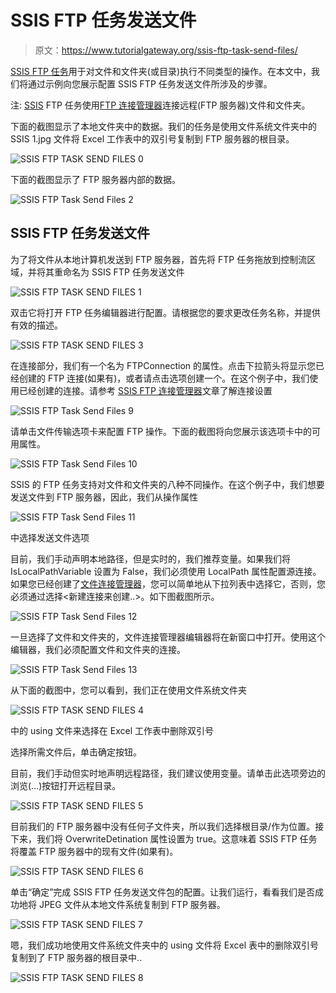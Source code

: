 # SSIS FTP 任务发送文件

> 原文：<https://www.tutorialgateway.org/ssis-ftp-task-send-files/>

[SSIS FTP 任务](https://www.tutorialgateway.org/ssis-ftp-task/)用于对文件和文件夹(或目录)执行不同类型的操作。在本文中，我们将通过示例向您展示配置 SSIS FTP 任务发送文件所涉及的步骤。

注: [SSIS](https://www.tutorialgateway.org/ssis/) FTP 任务使用[FTP 连接管理器](https://www.tutorialgateway.org/ssis-ftp-connection-manager/)连接远程(FTP 服务器)文件和文件夹。

下面的截图显示了本地文件夹中的数据。我们的任务是使用文件系统文件夹中的 SSIS 1.jpg 文件将 Excel 工作表中的双引号复制到 FTP 服务器的根目录。

![SSIS FTP TASK SEND FILES 0](img/09345abf43c9aead210b808a1e0febea.png)

下面的截图显示了 FTP 服务器内部的数据。

![SSIS FTP Task Send Files 2](img/a23e2a3677c5b53ddbf88e6faf178841.png)

## SSIS FTP 任务发送文件

为了将文件从本地计算机发送到 FTP 服务器，首先将 FTP 任务拖放到控制流区域，并将其重命名为 SSIS FTP 任务发送文件

![SSIS FTP TASK SEND FILES 1](img/c7ca0030bf27ce7eae6828e4a2fb810c.png)

双击它将打开 FTP 任务编辑器进行配置。请根据您的要求更改任务名称，并提供有效的描述。

![SSIS FTP TASK SEND FILES 3](img/132865784bc006a472255b9ae1e54ff3.png)

在连接部分，我们有一个名为 FTPConnection 的属性。点击下拉箭头将显示您已经创建的 FTP 连接(如果有)，或者请点击<new connection..="">选项创建一个。在这个例子中，我们使用已经创建的连接。请参考 [SSIS FTP 连接管理器](https://www.tutorialgateway.org/ssis-ftp-connection-manager/)文章了解连接设置</new>

![SSIS FTP Task Send Files 9](img/219d104196eb09717101eb04502c5392.png)

请单击文件传输选项卡来配置 FTP 操作。下面的截图将向您展示该选项卡中的可用属性。

![SSIS FTP Task Send Files 10](img/5b7a979f761dae6cf1f70ecede765bb0.png)

SSIS 的 FTP 任务支持对文件和文件夹的八种不同操作。在这个例子中，我们想要发送文件到 FTP 服务器，因此，我们从操作属性

![SSIS FTP Task Send Files 11](img/28b91a345697cb37f7ee6e7c035ff74f.png)

中选择发送文件选项

目前，我们手动声明本地路径，但是实时的，我们推荐变量。如果我们将 IsLocalPathVariable 设置为 False，我们必须使用 LocalPath 属性配置源连接。如果您已经创建了[文件连接管理器](https://www.tutorialgateway.org/file-connection-manager-in-ssis/)，您可以简单地从下拉列表中选择它，否则，您必须通过选择<新建连接来创建..>。如下图截图所示。

![SSIS FTP Task Send Files 12](img/441b3328e13423fdf6c286acf9ca9476.png)

一旦选择了文件和文件夹的<new connection..="">，文件连接管理器编辑器将在新窗口中打开。使用这个编辑器，我们必须配置文件和文件夹的连接。</new>

![SSIS FTP Task Send Files 13](img/7cf4a352c5a50c49545cc7426d87ce0c.png)

从下面的截图中，您可以看到，我们正在使用文件系统文件夹

![SSIS FTP TASK SEND FILES 4](img/b2c2bd6d4dcf4d5c5dfcd04964da7284.png)

中的 using 文件来选择在 Excel 工作表中删除双引号

选择所需文件后，单击确定按钮。

目前，我们手动但实时地声明远程路径，我们建议使用变量。请单击此选项旁边的浏览(…)按钮打开远程目录。

![SSIS FTP TASK SEND FILES 5](img/daa604900a79c69881bb80a57228400e.png)

目前我们的 FTP 服务器中没有任何子文件夹，所以我们选择根目录/作为位置。接下来，我们将 OverwriteDetination 属性设置为 true。这意味着 SSIS FTP 任务将覆盖 FTP 服务器中的现有文件(如果有)。

![SSIS FTP TASK SEND FILES 6](img/0bbc63843c1df598d2bed7ca02654b57.png)

单击“确定”完成 SSIS FTP 任务发送文件包的配置。让我们运行，看看我们是否成功地将 JPEG 文件从本地文件系统复制到 FTP 服务器。

![SSIS FTP TASK SEND FILES 7](img/7c1f6aee540a6adb6814112964bab557.png)

嗯，我们成功地使用文件系统文件夹中的 using 文件将 Excel 表中的删除双引号复制到了 FTP 服务器的根目录中..

![SSIS FTP TASK SEND FILES 8](img/d12582dfac57fdb6fbc9c7349684e800.png)